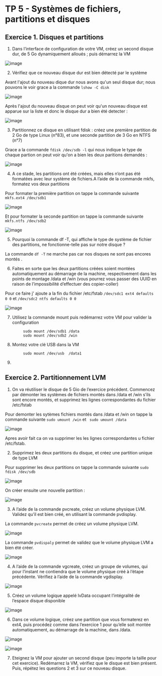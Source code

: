 # TP 5 - Systèmes de fichiers, partitions et disques

## Exercice 1. Disques et partitions

1. Dans l’interface de configuration de votre VM, créez un second disque dur, de 5 Go dynamiquement
alloués ; puis démarrez la VM

![image](https://user-images.githubusercontent.com/80455696/194237396-4d76149b-5857-4d96-9221-d9b9bb0be2fe.png)

2. Vérifiez que ce nouveau disque dur est bien détecté par le système

Avant l'ajout du nouveau dique dur nous avons qu'un seul disque dur; nous pouvons le voir grace a la commande `lshow -C disk`

![image](https://user-images.githubusercontent.com/80455696/194242744-069c0ad5-6970-436d-84eb-2b1a75a693f9.png)

Après l'ajout du nouveau disque on peut voir qu'un nouveau disque est apparue sur la liste et donc le disque dur a bien été detecter :

![image](https://user-images.githubusercontent.com/80455696/194242628-37375a12-194f-4b3d-af12-3b8608084828.png)

3. Partitionnez ce disque en utilisant fdisk : créez une première partition de 2 Go de type Linux (n°83), et une seconde partition de 3 Go en NTFS (n°7)

Grace a la commande `fdisk /dev/sdb -l` qui nous indique le type de chaque partion on peut voir qu'on a bien les deux paritions demandés :

![image](https://user-images.githubusercontent.com/80455696/194697648-df8bb0f3-ed46-41f3-a3ab-9975bec7f094.png)

4. A ce stade, les partitions ont été créées, mais elles n’ont pas été formatées avec leur système de fichiers.A l’aide de la commande mkfs, formatez vos deux partitions 

Pour formater la première partition on tappe la commande suivante `mkfs.ext4 /dev/sdb1`

![image](https://user-images.githubusercontent.com/80455696/194264149-aed64855-95e3-4b6c-a2ac-1f5a2814e47c.png)

Et pour formater la seconde partition on tappe la commande suivante `mkfs.ntfs /dev/sdb2`

![image](https://user-images.githubusercontent.com/80455696/194265417-013c2108-6121-4d66-9f47-a8f698e8b22c.png)

5. Pourquoi la commande df -T, qui affiche le type de système de fichier des partitions, ne fonctionne-telle pas sur notre disque ?

La commande `df -T` ne marche pas car nos disques ne sont pas encores montés .

6. Faites en sorte que les deux partitions créées soient montées automatiquement au démarrage de la machine, respectivement dans les points de montage /data et /win (vous pourrez vous passer des UUID en raison de l’impossibilité d’effectuer des copier-coller)

Pour ce faire j' ajoute a la fin du fichier /etc/fstab `/dev/sdc1 ext4 defaults 0 0` et `/dev/sdc2 ntfs defaults 0 0`

![image](https://user-images.githubusercontent.com/80455696/194697881-477ca0d5-8258-485c-8931-b7d84fef6506.png)

7. Utilisez la commande mount puis redémarrez votre VM pour valider la configuration

            sudo mount /dev/sdb1 /data
            sudo mount /dev/sdb2 /win
      
8. Montez votre clé USB dans la VM

            sudo mount /dev/usb  /data1
      
9.       


## Exercice 2. Partitionnement LVM


1. On va réutiliser le disque de 5 Gio de l’exercice précédent. Commencez par démonter les systèmes de
fichiers montés dans /data et /win s’ils sont encore montés, et supprimez les lignes correspondantes
du fichier /etc/fstab

Pour demonter les sytèmes fichiers montés dans /data et /win on tappe la commande suivante ` sudo umount /win ` et ` sudo umount /data`

![image](https://user-images.githubusercontent.com/80455696/194698212-07777576-78d2-456a-95b7-1ec3f009c3d2.png)

Apres avoir fait ca on va supprimer les les lignes correspondantes u fichier /etc/fstab.

2. Supprimez les deux partitions du disque, et créez une partition unique de type LVM

Pour supprimer les deux partitions on tappe la commande suivante `sudo fdisk /dev/sdb`

![image](https://user-images.githubusercontent.com/80455696/194698431-cb84a20c-c31d-40e5-999e-7b40fae3b474.png)

On créer ensuite une nouvelle partition :

![image](https://user-images.githubusercontent.com/80455696/194701726-628e435f-0fa0-4897-b5aa-4b1bade3535d.png)

3. A l’aide de la commande pvcreate, créez un volume physique LVM. Validez qu’il est bien créé, en
utilisant la commande pvdisplay.

La commande `pvcreate` permet de créez un volume physique LVM.

![image](https://user-images.githubusercontent.com/80455696/194699067-30c856ea-cd8e-43e9-bb6b-8aab23305213.png)

La commande `pvdispaly` permet de validez que le volume physique LVM a bien été créer.

![image](https://user-images.githubusercontent.com/80455696/194699078-413ee36f-2f6f-4234-95fe-f3aa343bb8d1.png)

4. A l’aide de la commande vgcreate, créez un groupe de volumes, qui pour l’instant ne contiendra que
le volume physique créé à l’étape précédente. Vérifiez à l’aide de la commande vgdisplay.

![image](https://user-images.githubusercontent.com/80455696/194699306-a06623cc-b544-4c6a-947f-d69bb3d723fe.png)

5. Créez un volume logique appelé lvData occupant l’intégralité de l’espace disque disponible

![image](https://user-images.githubusercontent.com/80455696/194699501-9b234c72-fbe6-4ecf-9491-eede725b9031.png)

6. Dans ce volume logique, créez une partition que vous formaterez en ext4, puis procédez comme dans
l’exercice 1 pour qu’elle soit montée automatiquement, au démarrage de la machine, dans /data.

![image](https://user-images.githubusercontent.com/80455696/194699866-c2b53a20-19a2-44d9-9326-add772ef345c.png)

![image](https://user-images.githubusercontent.com/80455696/194699997-6ce91d70-08dc-4ef5-a40b-6388c68a4007.png)

7. Eteignez la VM pour ajouter un second disque (peu importe la taille pour cet exercice). Redémarrez
la VM, vérifiez que le disque est bien présent. Puis, répétez les questions 2 et 3 sur ce nouveau disque.

